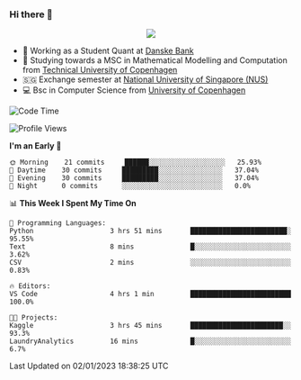### Hi there 👋

<p align="center">
  <img src="https://media4.giphy.com/media/3ohzdKy5Z8TChSDuiA/giphy.gif?cid=ecf05e47r69cojk56gup9q8mep9liy48s94dn2uxsfh6fv39&rid=giphy.gif&ct=g" />
</p>

* 🏦 Working as a Student Quant at [Danske Bank](https://danskebank.dk)
* 🧮 Studying towards a MSC in Mathematical Modelling and Computation from [Technical University of Copenhagen](https://www.dtu.dk)
* 🇸🇬 Exchange semester at [National University of Singapore (NUS)](https://www.nus.edu.sg)
* 💻 Bsc in Computer Science from [University of Copenhagen](https://www.ku.dk/english/)


<!--START_SECTION:waka-->
![Code Time](http://img.shields.io/badge/Code%20Time-63%20hrs%2018%20mins-blue)

![Profile Views](http://img.shields.io/badge/Profile%20Views-0-blue)

**I'm an Early 🐤** 

```text
🌞 Morning    21 commits     ██████░░░░░░░░░░░░░░░░░░░   25.93% 
🌆 Daytime    30 commits     █████████░░░░░░░░░░░░░░░░   37.04% 
🌃 Evening    30 commits     █████████░░░░░░░░░░░░░░░░   37.04% 
🌙 Night      0 commits      ░░░░░░░░░░░░░░░░░░░░░░░░░   0.0%

```


📊 **This Week I Spent My Time On** 

```text
💬 Programming Languages: 
Python                   3 hrs 51 mins       ████████████████████████░   95.55% 
Text                     8 mins              █░░░░░░░░░░░░░░░░░░░░░░░░   3.62% 
CSV                      2 mins              ░░░░░░░░░░░░░░░░░░░░░░░░░   0.83%

🔥 Editors: 
VS Code                  4 hrs 1 min         █████████████████████████   100.0%

🐱‍💻 Projects: 
Kaggle                   3 hrs 45 mins       ███████████████████████░░   93.3% 
LaundryAnalytics         16 mins             █░░░░░░░░░░░░░░░░░░░░░░░░   6.7%

```


 Last Updated on 02/01/2023 18:38:25 UTC
<!--END_SECTION:waka-->
